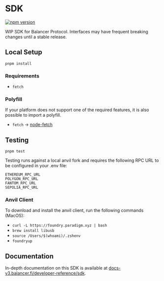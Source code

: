 # SDK

[![npm version](https://img.shields.io/npm/v/@balancer/sdk/latest.svg)](https://www.npmjs.com/package/@balancer/sdk/v/latest)

WIP SDK for Balancer Protocol. Interfaces may have frequent breaking changes until a stable release.

## Local Setup

`pnpm install`

### Requirements

- `fetch`

### Polyfill

If your platform does not support one of the required features, it is also possible to import a polyfill.

- `fetch` -> [node-fetch](https://github.com/node-fetch/node-fetch#providing-global-access)

## Testing

`pnpm test`

Testing runs against a local anvil fork and requires the following RPC URL to be configured in your .env file:
```
ETHEREUM_RPC_URL
POLYGON_RPC_URL
FANTOM_RPC_URL
SEPOLIA_RPC_URL
```
### Anvil Client

To download and install the anvil client, run the following commands (MacOS):
- `curl -L https://foundry.paradigm.xyz | bash`
- `brew install libusb`
- `source /Users/$(whoami)/.zshenv`
- `foundryup`

## Documentation

In-depth documentation on this SDK is available at [docs-v3.balancer.fi/developer-reference/sdk](https://docs-v3.balancer.fi/developer-reference/sdk/).